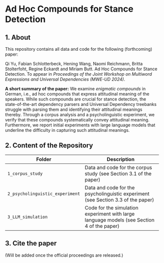 # Ad Hoc Compounds for Stance Detection

## 1. About 

This repository contains all data and code for the following (forthcoming) paper:

Qi Yu, Fabian Schlotterbeck, Hening Wang, Naomi Reichmann, Britta Stolterfoht, Regine Eckardt and Miriam Butt. Ad Hoc Compounds for Stance Detection. 
To appear in *Proceedings of the Joint Workshop on Multiword Expressions and Universal Dependencies (MWE-UD 2024)*.

**A short summary of the paper:**
We examine *enigmatic compounds* in German, i.e., ad hoc compounds that express attitudinal meaning of the speakers. 
While such compounds are crucial for stance detection, the state-of-the-art dependency parsers and
Universal Dependency treebanks struggle with parsing them and identifying their attitudinal meanings thereby. 
Through a corpus analysis and a psycholinguistic experiment, we verify that these compounds systematically convey attitudinal meaning. 
Furthermore, we report initial experiments with large language models that underline the difficulty in capturing such attitudinal meanings.

## 2. Content of the Repository

| Folder                   | Description                                                                                                                                                                                                                                                                                                 |
|--------------------------|-------------------------------------------------------------------------------------------------------------------------------------------------------------------------------------------------------------------------------------------------------------------------------------------------------------|
| ```1_corpus_study```               |   Data and code for the corpus study (see Section 3.1 of the paper)                                                                    |
| ```2_psycholinguistic_experiment```   | Data and code for the psycholinguistic experiment (see Section 3.3 of the paper)                                                                                                                                                                                                              |
| ```3_LLM_simulation```             | Code for the simulation experiment with large language models (see Section 4 of the paper)     |

## 3. Cite the paper

(Will be added once the official proceedings are released.)
